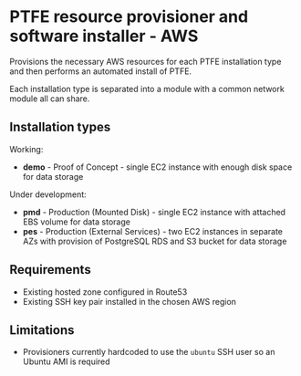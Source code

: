 # PTFE resource provisioner and software installer - AWS

Provisions the necessary AWS resources for each PTFE installation type and then performs an automated install of PTFE.

Each installation type is separated into a module with a common network module all can share.

## Installation types

Working:

- __demo__ - Proof of Concept - single EC2 instance with enough disk space for data storage

Under development:

- __pmd__ - Production (Mounted Disk) - single EC2 instance with attached EBS volume for data storage
- __pes__ - Production (External Services) - two EC2 instances in separate AZs with provision of PostgreSQL RDS and S3 bucket for data storage

## Requirements

- Existing hosted zone configured in Route53
- Existing SSH key pair installed in the chosen AWS region

## Limitations

- Provisioners currently hardcoded to use the `ubuntu` SSH user so an Ubuntu AMI is required
